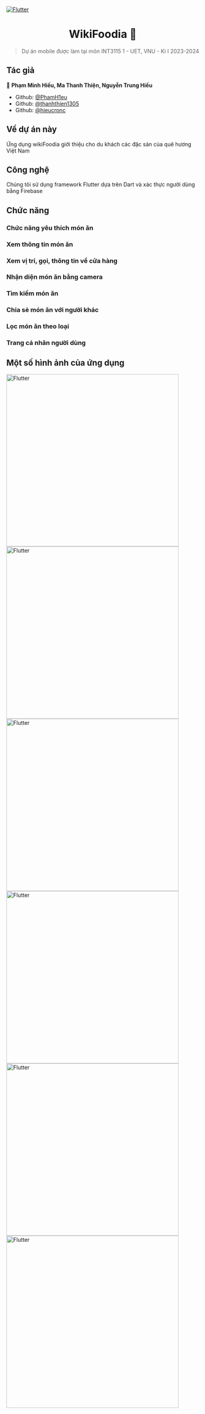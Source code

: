 <p>
  <a href="https://flutter.dev/" target="_blank">
    <img alt="Flutter" src="./assets/readme/Google-flutter-logo.svg.png">
  </a>
</p>

<h1 align="center"> WikiFoodia 👋</h1>
<p>
</p>

> Dự án mobile được làm tại môn INT3115 1 - UET, VNU - Kì I 2023-2024

## Tác giả

👤 **Phạm Minh Hiếu, Ma Thanh Thiện, Nguyễn Trung Hiếu**

* Github: [@PhamH1eu](https://github.com/PhamH1eu)
* Github: [@thanhthien1305](https://github.com/thanhthien1305)
* Github: [@hieucronc](https://github.com/hieucronc)

## Về dự án này
Ứng dụng wikiFoodia giới thiệu cho du khách các đặc sản của quê hương Việt Nam

## Công nghệ
Chúng tôi sử dụng framework Flutter dựa trên Dart và xác thực người dùng bằng Firebase

## Chức năng 
### Chức năng yêu thích món ăn
### Xem thông tin món ăn
### Xem vị trí, gọi, thông tin về cửa hàng
### Nhận diện món ăn bằng camera
### Tìm kiếm món ăn
### Chia sẻ món ăn với người khác
### Lọc món ăn theo loại
### Trang cá nhân người dùng

## Một số hình ảnh của ứng dụng
<img alt="Flutter" width="450" src="./assets/readme/login.png">
<img alt="Flutter" width="450" src="./assets/readme/homepage.png">
<img alt="Flutter" width="450" src="./assets/readme/fav.png">
<img alt="Flutter" width="450" src="./assets/readme/detail.png">
<img alt="Flutter" width="450" src="./assets/readme/map.png">
<img alt="Flutter" width="450" src="./assets/readme/detect.png">
